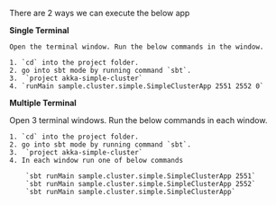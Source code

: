 There are 2 ways we can execute the below app

<b>Single Terminal</b>

    Open the terminal window. Run the below commands in the window.

    1. `cd` into the project folder.
    2. go into sbt mode by running command `sbt`.
    3.  `project akka-simple-cluster`
    4. `runMain sample.cluster.simple.SimpleClusterApp 2551 2552 0`

<b>Multiple Terminal</b>

Open 3 terminal windows. Run the below commands in each window.

    1. `cd` into the project folder.
    2. go into sbt mode by running command `sbt`.
    3.  `project akka-simple-cluster`
    4. In each window run one of below commands
    
        `sbt runMain sample.cluster.simple.SimpleClusterApp 2551`
        `sbt runMain sample.cluster.simple.SimpleClusterApp 2552`
        `sbt runMain sample.cluster.simple.SimpleClusterApp`
